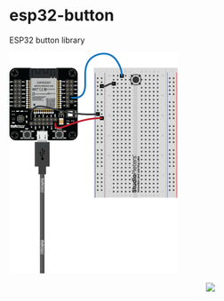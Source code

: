 # esp32-button
ESP32 button library





![Default setup.](https://github.com/AchimPieters/esp32-button/blob/main/images/ESP32-button-default.png)



<img  style="float: right;" src="https://github.com/AchimPieters/ESP32-SmartPlug/blob/main/images/MIT%7C%20SOFTWARE%20WHITE.svg" width="150"> 

